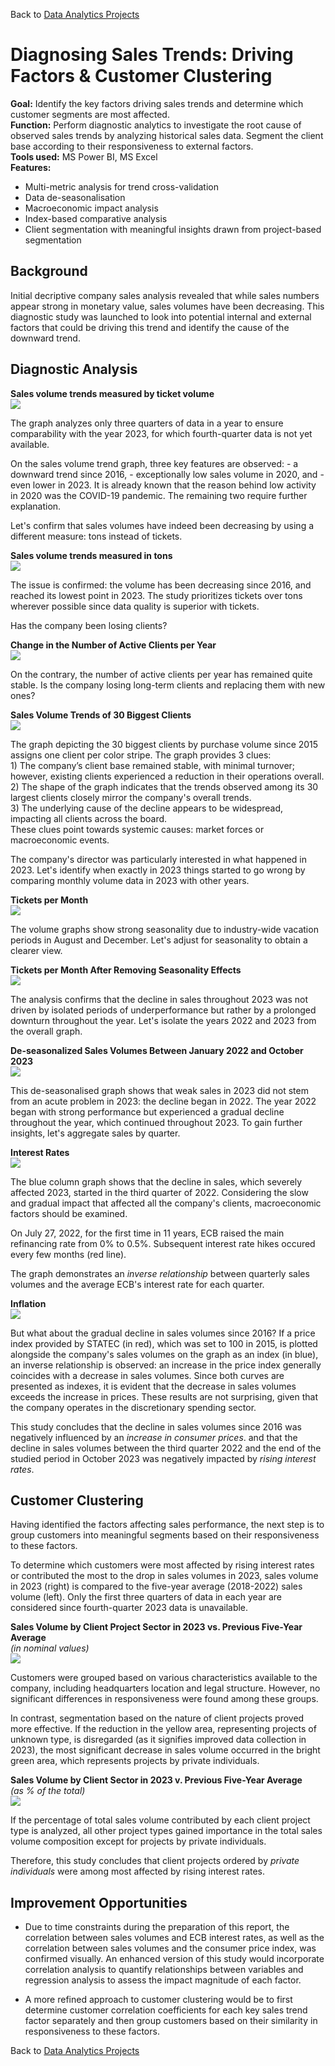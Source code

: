 Back to [Data Analytics Projects](<../../README.md>)
# **Diagnosing Sales Trends: Driving Factors & Customer Clustering**

**Goal:** Identify the key factors driving sales trends and determine which customer segments are most affected.<br>
**Function:** Perform diagnostic analytics to investigate the root cause of observed sales trends by analyzing historical sales data. Segment the client base according to their responsiveness to external factors.<br>
**Tools used:** MS Power BI, MS Excel<br>
**Features:** 
- Multi-metric analysis for trend cross-validation
- Data de-seasonalisation
- Macroeconomic impact analysis 
- Index-based comparative analysis
- Client segmentation with meaningful insights drawn from project-based segmentation
 

## Background

Initial decriptive company sales analysis revealed that while sales numbers appear strong in monetary value, sales volumes have been decreasing. This diagnostic study was launched to look into potential internal and external factors that could be driving this trend and identify the cause of the downward trend. 


## Diagnostic Analysis

**Sales volume trends measured by ticket volume**\
![](<1 Ticket volume.jpg>)

The graph analyzes only three quarters of data in a year to ensure comparability with the year 2023, for which fourth-quarter data is not yet available.

On the sales volume trend graph, three key features are observed: 
    - a downward trend since 2016, 
    - exceptionally low sales volume in 2020, and 
    - even lower in 2023. 
It is already known that the reason behind low activity in 2020 was the COVID-19 pandemic. The remaining two require further explanation.

Let's confirm that sales volumes have indeed been decreasing by using a different measure: tons instead of tickets. 

**Sales volume trends measured in tons**\
![](<2 Volume in tons.jpg>)

The issue is confirmed: the volume has been decreasing since 2016, and reached its lowest point in 2023. The study prioritizes tickets over tons wherever possible since data quality is superior with tickets.

Has the company been losing clients?

**Change in the Number of Active Clients per Year**\
![](<6 Active clients.jpg>)

On the contrary, the number of active clients per year has remained quite stable. Is the company losing long-term clients and replacing them with new ones?

**Sales Volume Trends of 30 Biggest Clients**\
![](<7 Activity of 30 biggest clients.jpg>)

The graph depicting the 30 biggest clients by purchase volume since 2015 assigns one client per color stripe. The graph provides 3 clues:<br>
    1) The company’s client base remained stable, with minimal turnover; however, existing clients experienced a reduction in their operations overall.<br>
    2) The shape of the graph indicates that the trends observed among its 30 largest clients closely mirror the company's overall trends.<br>
    3) The underlying cause of the decline appears to be widespread, impacting all clients across the board.<br>
These clues point towards systemic causes: market forces or macroeconomic events.

The company's director was particularly interested in what happened in 2023. Let's identify when exactly in 2023 things started to go wrong by comparing monthly volume data in 2023 with other years.

**Tickets per Month**\
![](<3 Tickets per month.jpg>)

The volume graphs show strong seasonality due to industry-wide vacation periods in August and December. Let's adjust for seasonality to obtain a clearer view.

**Tickets per Month After Removing Seasonality Effects**\
![](<4 Deseasonalised tickets per month.jpg>)

The analysis confirms that the decline in sales throughout 2023 was not driven by isolated periods of underperformance but rather by a prolonged downturn throughout the year. Let's isolate the years 2022 and 2023 from the overall graph.

**De-seasonalized Sales Volumes Between January 2022 and October 2023**\
![](<5 Deseasonalised evolution of activity.jpg>)

This de-seasonalised graph shows that weak sales in 2023 did not stem from an acute problem in 2023: the decline began in 2022. The year 2022 began with strong performance but experienced a gradual decline throughout the year, which continued throughout 2023. To gain further insights, let's aggregate sales by quarter.

**Interest Rates**\
![](<8 Ticket volume v. interest rate.jpg>)

The blue column graph shows that the decline in sales, which severely affected 2023, started in the third quarter of 2022. Considering the slow and gradual impact that affected all the company's clients, macroeconomic factors should be examined.

On July 27, 2022, for the first time in 11 years, ECB raised the main refinancing rate from 0% to 0.5%. Subsequent interest rate hikes occured every few months (red line). 

The graph demonstrates an *inverse relationship* between quarterly sales volumes and the average ECB's interest rate for each quarter. 

**Inflation**\
![](<11 Activity to price index.png>)

But what about the gradual decline in sales volumes since 2016? If a price index provided by STATEC (in red), which was set to 100 in 2015, is plotted alongside the company's sales volumes on the graph as an index (in blue), an inverse relationship is observed: an increase in the price index generally coincides with a decrease in sales volumes. Since both curves are presented as indexes, it is evident that the decrease in sales volumes exceeds the increase in prices. These results are not surprising, given that the company operates in the discretionary spending sector.

This study concludes that the decline in sales volumes since 2016 was negatively influenced by an *increase in consumer prices*. and that the decline in sales volumes between the third quarter 2022 and the end of the studied period in October 2023 was negatively impacted by *rising interest rates*.


## Customer Clustering

Having identified the factors affecting sales performance, the next step is to group customers into meaningful segments based on their responsiveness to these factors.

To determine which customers were most affected by rising interest rates or contributed the most to the drop in sales volumes in 2023, sales volume in 2023 (right) is compared to the five-year average (2018-2022) sales volume (left). Only the first three quarters of data in each year are considered since fourth-quarter 2023 data is unavailable.

**Sales Volume by Client Project Sector in 2023 vs. Previous Five-Year Average**<br>
*(in nominal values)*\
![](<10 Volume by economic sector.jpg>)

Customers were grouped based on various characteristics available to the company, including headquarters location and legal structure. However, no significant differences in responsiveness were found among these groups.

In contrast, segmentation based on the nature of client projects proved more effective. If the reduction in the yellow area, representing projects of unknown type, is disregarded (as it signifies improved data collection in 2023), the most significant decrease in sales volume occurred in the bright green area, which represents projects by private individuals.

**Sales Volume by Client Sector in 2023 v. Previous Five-Year Average**<br>
*(as % of the total)*\
![](<9 Percentage of activity by economic sector.jpg>)

If the percentage of total sales volume contributed by each client project type is analyzed, all other project types gained importance in the total sales volume composition except for projects by private individuals.

Therefore, this study concludes that client projects ordered by *private individuals* were among most affected by rising interest rates.


## Improvement Opportunities

- Due to time constraints during the preparation of this report, the correlation between sales volumes and ECB interest rates, as well as the correlation between sales volumes and the consumer price index, was confirmed visually. An enhanced version of this study would incorporate correlation analysis to quantify relationships between variables and regression analysis to assess the impact magnitude of each factor.

- A more refined approach to customer clustering would be to first determine customer correlation coefficients for each key sales trend factor separately and then group customers based on their similarity in responsiveness to these factors.


Back to [Data Analytics Projects](<../../README.md>)